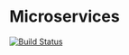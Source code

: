 # Microservices
[![Build Status](https://travis-ci.org/Distributed-labs-team/Microservices.svg?branch=master)](https://travis-ci.org/Distributed-labs-team/Microservices)
